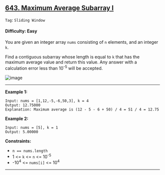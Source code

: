 ## [643. Maximum Average Subarray I](https://leetcode.com/problems/maximum-average-subarray-i)

```Tag```: ```Sliding Window```

#### Difficulty: Easy

You are given an integer array ```nums``` consisting of ```n``` elements, and an integer ```k```.

Find a contiguous subarray whose length is equal to ```k``` that has the maximum average value and return this value. Any answer with a calculation error less than 10<sup>-5</sup> will be accepted.

![image](https://github.com/quananhle/Python/assets/35042430/75b38bba-1534-4ecf-885c-360ea8a21af0)

---

__Example 1:__
```
Input: nums = [1,12,-5,-6,50,3], k = 4
Output: 12.75000
Explanation: Maximum average is (12 - 5 - 6 + 50) / 4 = 51 / 4 = 12.75
```

__Example 2:__
```
Input: nums = [5], k = 1
Output: 5.00000
```

__Constraints:__

- ```n == nums.length```
- 1 <= ```k``` <= ```n``` <= 10<sup>-5</sup>
- -10<sup>4</sup> <= ```nums[i]``` <= 10<sup>4</sup>

---
